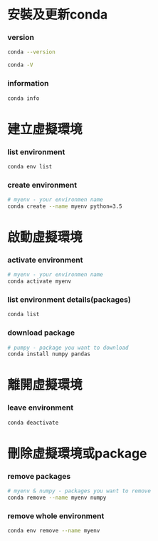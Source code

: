 # 安裝及更新conda
### version
```bash
conda --version
```
```bash
conda -V
```
### information
```bash
conda info
```
# 建立虛擬環境
### list environment
```bash
conda env list
```
### create environment
```bash
# myenv - your environmen name
conda create --name myenv python=3.5
```
# 啟動虛擬環境
### activate environment
```bash
# myenv - your environmen name
conda activate myenv
```
### list environment details(packages)
```bash
conda list
```
### download package
```bash
# pumpy - package you want to download
conda install numpy pandas
```
# 離開虛擬環境
### leave environment
```bash
conda deactivate
```
# 刪除虛擬環境或package
### remove packages
```bash
# myenv & numpy - packages you want to remove
conda remove --name myenv numpy
```
### remove whole environment
```bash
conda env remove --name myenv
```













